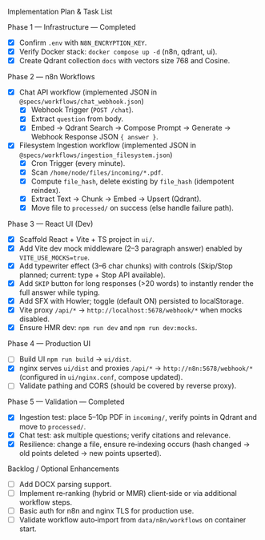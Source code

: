 Implementation Plan & Task List

Phase 1 — Infrastructure — Completed
- [x] Confirm `.env` with `N8N_ENCRYPTION_KEY`.
- [x] Verify Docker stack: `docker compose up -d` (n8n, qdrant, ui).
- [x] Create Qdrant collection `docs` with vectors size 768 and Cosine.

Phase 2 — n8n Workflows
- [x] Chat API workflow (implemented JSON in `@specs/workflows/chat_webhook.json`)
  - [x] Webhook Trigger (`POST /chat`).
  - [x] Extract `question` from body.
  - [x] Embed → Qdrant Search → Compose Prompt → Generate → Webhook Response JSON `{ answer }`.
- [x] Filesystem Ingestion workflow (implemented JSON in `@specs/workflows/ingestion_filesystem.json`)
  - [x] Cron Trigger (every minute).
  - [x] Scan `/home/node/files/incoming/*.pdf`.
  - [x] Compute `file_hash`, delete existing by `file_hash` (idempotent reindex).
  - [x] Extract Text → Chunk → Embed → Upsert (Qdrant).
  - [x] Move file to `processed/` on success (else handle failure path).

Phase 3 — React UI (Dev)
- [x] Scaffold React + Vite + TS project in `ui/`.
- [x] Add Vite dev mock middleware (2–3 paragraph answer) enabled by `VITE_USE_MOCKS=true`.
- [x] Add typewriter effect (3–6 char chunks) with controls (Skip/Stop planned; current: type + Stop API available).
- [x] Add `SKIP` button for long responses (>20 words) to instantly render the full answer while typing.
- [x] Add SFX with Howler; toggle (default ON) persisted to localStorage.
- [x] Vite proxy `/api/*` → `http://localhost:5678/webhook/*` when mocks disabled.
- [x] Ensure HMR dev: `npm run dev` and `npm run dev:mocks`.

Phase 4 — Production UI
- [ ] Build UI `npm run build` → `ui/dist`.
- [x] nginx serves `ui/dist` and proxies `/api/*` → `http://n8n:5678/webhook/*` (configured in `ui/nginx.conf`, compose updated).
- [ ] Validate pathing and CORS (should be covered by reverse proxy).

Phase 5 — Validation — Completed
- [x] Ingestion test: place 5–10p PDF in `incoming/`, verify points in Qdrant and move to `processed/`.
- [x] Chat test: ask multiple questions; verify citations and relevance.
- [x] Resilience: change a file, ensure re‑indexing occurs (hash changed → old points deleted → new points upserted).

Backlog / Optional Enhancements
- [ ] Add DOCX parsing support.
- [ ] Implement re‑ranking (hybrid or MMR) client‑side or via additional workflow steps.
- [ ] Basic auth for n8n and nginx TLS for production use.
- [ ] Validate workflow auto‑import from `data/n8n/workflows` on container start.
